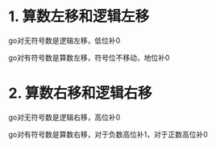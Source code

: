 # 1. 算数左移和逻辑左移

go对无符号数是逻辑左移，低位补0

go对有符号数是算数左移，符号位不移动，地位补0

# 2. 算数右移和逻辑右移

go对无符号数是逻辑右移，高位补0

go对有符号数是算数右移，对于负数高位补1，对于正数高位补0


















